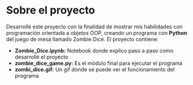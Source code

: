 # Sobre el proyecto

Desarrollé este proyecto con la finalidad de mostrar mis habilidades con programación orientada a objetos OOP, creando un programa con **Python** del juego de mesa llamado Zombie Dice. El proyecto contiene:
- **Zombie_Dice.ipynb:** Notebook donde explico paso a paso como desarrollé el proyecto
- **zombie_dice_game.py:** Es el módulo final para ejecutar el programa
- **zombi_dice.gif:** Un gif donde se puede ver el funcionamiento del programa

